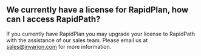 ## We currently have a license for RapidPlan, how can I access RapidPath?

If you currently have RapidPlan you may upgrade your license to RapidPath with the assistance of our sales team. Please email us at sales@invarion.com for more information.